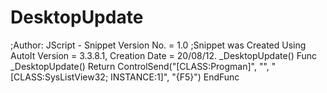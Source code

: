 # DesktopUpdate
;Author: JScript - Snippet Version No. = 1.0 ;Snippet was Created Using AutoIt Version = 3.3.8.1, Creation Date = 20/08/12.  _DesktopUpdate()  Func _DesktopUpdate()     Return ControlSend("[CLASS:Progman]", "", "[CLASS:SysListView32; INSTANCE:1]", "{F5}") EndFunc
